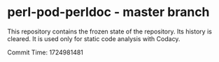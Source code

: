 # perl-pod-perldoc - master branch

This repository contains the frozen state of the repository.
Its history is cleared. It is used only for static code
analysis with Codacy.

Commit Time: 1724981481